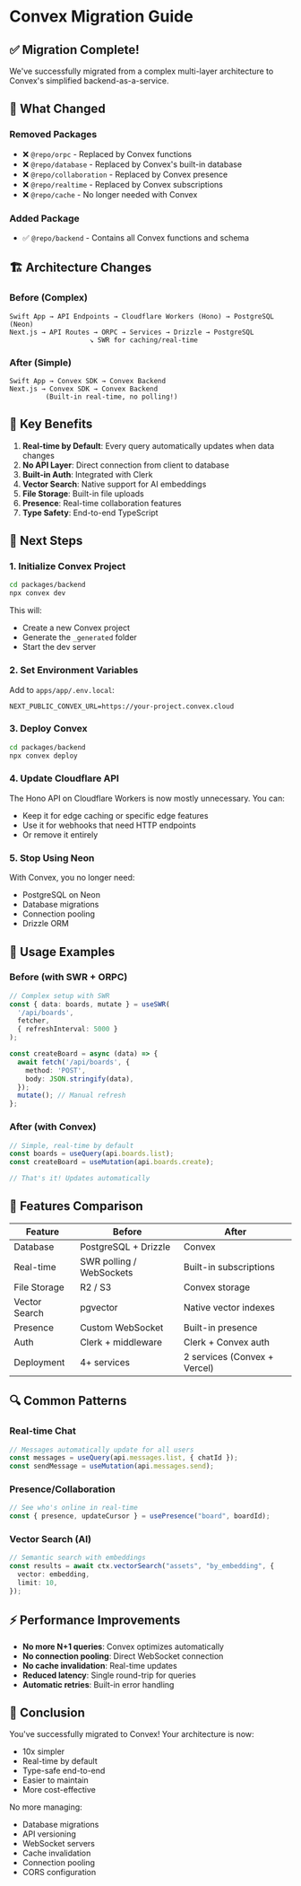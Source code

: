 # Convex Migration Guide

## ✅ Migration Complete!

We've successfully migrated from a complex multi-layer architecture to Convex's simplified backend-as-a-service.

## 🎯 What Changed

### Removed Packages
- ❌ `@repo/orpc` - Replaced by Convex functions
- ❌ `@repo/database` - Replaced by Convex's built-in database
- ❌ `@repo/collaboration` - Replaced by Convex presence
- ❌ `@repo/realtime` - Replaced by Convex subscriptions
- ❌ `@repo/cache` - No longer needed with Convex

### Added Package
- ✅ `@repo/backend` - Contains all Convex functions and schema

## 🏗️ Architecture Changes

### Before (Complex)
```
Swift App → API Endpoints → Cloudflare Workers (Hono) → PostgreSQL (Neon)
Next.js → API Routes → ORPC → Services → Drizzle → PostgreSQL
                    ↘ SWR for caching/real-time
```

### After (Simple)
```
Swift App → Convex SDK → Convex Backend
Next.js → Convex SDK → Convex Backend
         (Built-in real-time, no polling!)
```

## 🚀 Key Benefits

1. **Real-time by Default**: Every query automatically updates when data changes
2. **No API Layer**: Direct connection from client to database
3. **Built-in Auth**: Integrated with Clerk
4. **Vector Search**: Native support for AI embeddings
5. **File Storage**: Built-in file uploads
6. **Presence**: Real-time collaboration features
7. **Type Safety**: End-to-end TypeScript

## 📝 Next Steps

### 1. Initialize Convex Project
```bash
cd packages/backend
npx convex dev
```

This will:
- Create a new Convex project
- Generate the `_generated` folder
- Start the dev server

### 2. Set Environment Variables
Add to `apps/app/.env.local`:
```env
NEXT_PUBLIC_CONVEX_URL=https://your-project.convex.cloud
```

### 3. Deploy Convex
```bash
cd packages/backend
npx convex deploy
```

### 4. Update Cloudflare API
The Hono API on Cloudflare Workers is now mostly unnecessary. You can:
- Keep it for edge caching or specific edge features
- Use it for webhooks that need HTTP endpoints
- Or remove it entirely

### 5. Stop Using Neon
With Convex, you no longer need:
- PostgreSQL on Neon
- Database migrations
- Connection pooling
- Drizzle ORM

## 🔄 Usage Examples

### Before (with SWR + ORPC)
```typescript
// Complex setup with SWR
const { data: boards, mutate } = useSWR(
  '/api/boards',
  fetcher,
  { refreshInterval: 5000 }
);

const createBoard = async (data) => {
  await fetch('/api/boards', {
    method: 'POST',
    body: JSON.stringify(data),
  });
  mutate(); // Manual refresh
};
```

### After (with Convex)
```typescript
// Simple, real-time by default
const boards = useQuery(api.boards.list);
const createBoard = useMutation(api.boards.create);

// That's it! Updates automatically
```

## 🎨 Features Comparison

| Feature | Before | After |
|---------|--------|-------|
| Database | PostgreSQL + Drizzle | Convex |
| Real-time | SWR polling / WebSockets | Built-in subscriptions |
| File Storage | R2 / S3 | Convex storage |
| Vector Search | pgvector | Native vector indexes |
| Presence | Custom WebSocket | Built-in presence |
| Auth | Clerk + middleware | Clerk + Convex auth |
| Deployment | 4+ services | 2 services (Convex + Vercel) |

## 🔍 Common Patterns

### Real-time Chat
```typescript
// Messages automatically update for all users
const messages = useQuery(api.messages.list, { chatId });
const sendMessage = useMutation(api.messages.send);
```

### Presence/Collaboration
```typescript
// See who's online in real-time
const { presence, updateCursor } = usePresence("board", boardId);
```

### Vector Search (AI)
```typescript
// Semantic search with embeddings
const results = await ctx.vectorSearch("assets", "by_embedding", {
  vector: embedding,
  limit: 10,
});
```

## ⚡ Performance Improvements

- **No more N+1 queries**: Convex optimizes automatically
- **No connection pooling**: Direct WebSocket connection
- **No cache invalidation**: Real-time updates
- **Reduced latency**: Single round-trip for queries
- **Automatic retries**: Built-in error handling

## 🎉 Conclusion

You've successfully migrated to Convex! Your architecture is now:
- 10x simpler
- Real-time by default
- Type-safe end-to-end
- Easier to maintain
- More cost-effective

No more managing:
- Database migrations
- API versioning
- WebSocket servers
- Cache invalidation
- Connection pooling
- CORS configuration